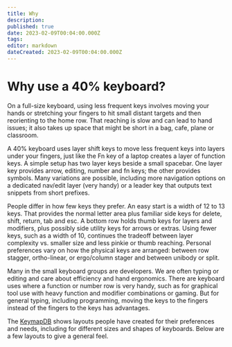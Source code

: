 ```yaml
---
title: Why
description: 
published: true
date: 2023-02-09T00:04:00.000Z
tags: 
editor: markdown
dateCreated: 2023-02-09T00:04:00.000Z
---
```


# Why use a 40% keyboard?

On a full-size keyboard, using less frequent keys involves moving your hands or stretching your fingers to hit small distant targets and then reorienting to the home row. That reaching is slow and can lead to hand issues; it also takes up space that might be short in a bag, cafe, plane or classroom.

A 40% keyboard uses layer shift keys to move less frequent keys into layers under your fingers, just like the Fn key of a laptop creates a layer of function keys. A simple setup has two layer keys beside a small spacebar. One layer key provides arrow, editing, number and fn keys; the other provides symbols. Many variations are possible, including more navigation options on a dedicated nav/edit layer (very handy) or a leader key that outputs text snippets from short prefixes.

People differ in how few keys they prefer. An easy start is a width of 12 to 13 keys. That provides the normal letter area plus familiar side keys for delete, shift, return, tab and esc. A bottom row holds thumb keys for layers and modifiers, plus possibly side utility keys for arrows or extras. Using fewer keys, such as a width of 10, continues the tradeoff between layer complexity vs. smaller size and less pinkie or thumb reaching. Personal preferences vary on how the physical keys are arranged: between row stagger, ortho-linear, or ergo/column stager and between unibody or split.

Many in the small keyboard groups are developers. We are often typing or editing and care about efficiency and hand ergonomics. There are keyboard uses where a function or number row is very handy, such as for graphical tool use with heavy function and modifier combinations or gaming. But for general typing, including programming, moving the keys to the fingers instead of the fingers to the keys has advantages.

The [KeymapDB](https://keymapdb.com/) shows layouts people have created for their preferences and needs, including for different sizes and shapes of keyboards. Below are a few layouts to give a general feel.